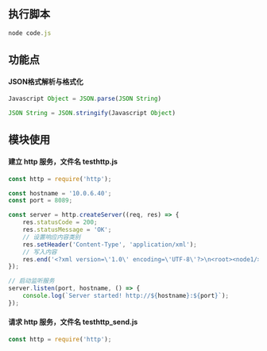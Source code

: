 
## 执行脚本

```javascript
node code.js
```

## 功能点

#### JSON格式解析与格式化

```javascript
Javascript Object = JSON.parse(JSON String)

JSON String = JSON.stringify(Javascript Object)
```

## 模块使用

#### 建立 http 服务，文件名 testhttp.js

```javascript
const http = require('http');

const hostname = '10.0.6.40';
const port = 8089;

const server = http.createServer((req, res) => {
    res.statusCode = 200;
    res.statusMessage = 'OK';
    // 设置响应内容类别
    res.setHeader('Content-Type', 'application/xml');
    // 写入内容
    res.end('<?xml version=\'1.0\' encoding=\'UTF-8\'?>\n<root><node1/><node2><node2-1 att=\'val\'/></node2></root>');
});

// 启动监听服务
server.listen(port, hostname, () => {
    console.log(`Server started! http://${hostname}:${port}`);
});
```

#### 请求 http 服务，文件名 testhttp_send.js

```javascript
const http = require('http');


```

